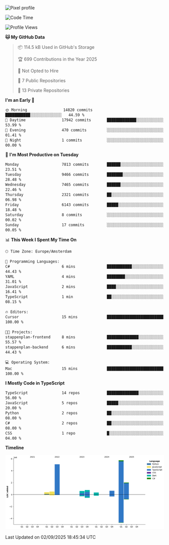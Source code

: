 ![Pixel profile](https://pixel-profile.vercel.app/api/github-stats?username=Atchferox&screen_effect=true&theme=rainbow
)


<!--START_SECTION:waka-->
![Code Time](http://img.shields.io/badge/Code%20Time-732%20hrs%2037%20mins-blue)

![Profile Views](http://img.shields.io/badge/Profile%20Views-0-blue)

**🐱 My GitHub Data** 

> 📦 114.5 kB Used in GitHub's Storage 
 > 
> 🏆 699 Contributions in the Year 2025
 > 
> 🚫 Not Opted to Hire
 > 
> 📜 7 Public Repositories 
 > 
> 🔑 13 Private Repositories 
 > 
**I'm an Early 🐤** 

```text
🌞 Morning                14820 commits       ███████████░░░░░░░░░░░░░░   44.59 % 
🌆 Daytime                17942 commits       █████████████░░░░░░░░░░░░   53.99 % 
🌃 Evening                470 commits         ░░░░░░░░░░░░░░░░░░░░░░░░░   01.41 % 
🌙 Night                  1 commits           ░░░░░░░░░░░░░░░░░░░░░░░░░   00.00 % 
```
📅 **I'm Most Productive on Tuesday** 

```text
Monday                   7813 commits        ██████░░░░░░░░░░░░░░░░░░░   23.51 % 
Tuesday                  9466 commits        ███████░░░░░░░░░░░░░░░░░░   28.48 % 
Wednesday                7465 commits        ██████░░░░░░░░░░░░░░░░░░░   22.46 % 
Thursday                 2321 commits        ██░░░░░░░░░░░░░░░░░░░░░░░   06.98 % 
Friday                   6143 commits        █████░░░░░░░░░░░░░░░░░░░░   18.48 % 
Saturday                 8 commits           ░░░░░░░░░░░░░░░░░░░░░░░░░   00.02 % 
Sunday                   17 commits          ░░░░░░░░░░░░░░░░░░░░░░░░░   00.05 % 
```


📊 **This Week I Spent My Time On** 

```text
🕑︎ Time Zone: Europe/Amsterdam

💬 Programming Languages: 
C#                       6 mins              ███████████░░░░░░░░░░░░░░   44.43 % 
YAML                     4 mins              ████████░░░░░░░░░░░░░░░░░   31.01 % 
JavaScript               2 mins              ████░░░░░░░░░░░░░░░░░░░░░   16.41 % 
TypeScript               1 min               ██░░░░░░░░░░░░░░░░░░░░░░░   08.15 % 

🔥 Editors: 
Cursor                   15 mins             █████████████████████████   100.00 % 

🐱‍💻 Projects: 
stappenplan-frontend     8 mins              ██████████████░░░░░░░░░░░   55.57 % 
stappenplan-backend      6 mins              ███████████░░░░░░░░░░░░░░   44.43 % 

💻 Operating System: 
Mac                      15 mins             █████████████████████████   100.00 % 
```

**I Mostly Code in TypeScript** 

```text
TypeScript               14 repos            ██████████████░░░░░░░░░░░   56.00 % 
JavaScript               5 repos             █████░░░░░░░░░░░░░░░░░░░░   20.00 % 
Python                   2 repos             ██░░░░░░░░░░░░░░░░░░░░░░░   08.00 % 
C#                       2 repos             ██░░░░░░░░░░░░░░░░░░░░░░░   08.00 % 
CSS                      1 repo              █░░░░░░░░░░░░░░░░░░░░░░░░   04.00 % 
```



**Timeline**

![Lines of Code chart](https://raw.githubusercontent.com/Atchferox/Atchferox/main/assets/bar_graph.png)


 Last Updated on 02/09/2025 18:45:34 UTC
<!--END_SECTION:waka-->
